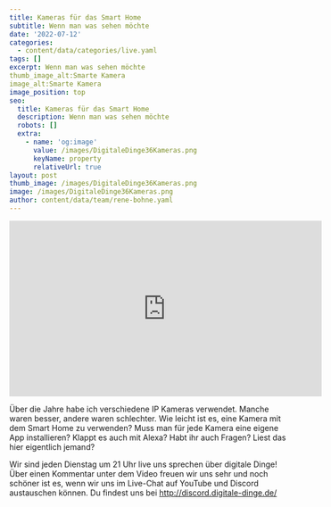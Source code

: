 ```yaml
---
title: Kameras für das Smart Home
subtitle: Wenn man was sehen möchte
date: '2022-07-12'
categories:
  - content/data/categories/live.yaml
tags: []
excerpt: Wenn man was sehen möchte
thumb_image_alt:Smarte Kamera
image_alt:Smarte Kamera
image_position: top
seo:
  title: Kameras für das Smart Home
  description: Wenn man was sehen möchte
  robots: []
  extra:
    - name: 'og:image'
      value: /images/DigitaleDinge36Kameras.png
      keyName: property
      relativeUrl: true
layout: post
thumb_image: /images/DigitaleDinge36Kameras.png
image: /images/DigitaleDinge36Kameras.png
author: content/data/team/rene-bohne.yaml
---
```

<iframe width="560" height="315"
src="https://www.youtube.com/embed/9OYKZuyVo-k?modestbranding=1"
frameborder="0" allow="accelerometer; autoplay; encrypted-media;
gyroscope; picture-in-picture" allowfullscreen>\\\</iframe>

Über die Jahre habe ich verschiedene IP Kameras verwendet. Manche waren besser, andere waren schlechter. Wie leicht ist es, eine Kamera mit dem Smart Home zu verwenden? Muss man für jede Kamera eine eigene App installieren? Klappt es auch mit Alexa? Habt ihr auch Fragen? Liest das hier eigentlich jemand?

Wir sind jeden Dienstag um 21 Uhr live uns sprechen über digitale Dinge! Über einen Kommentar unter dem Video freuen wir uns sehr und noch schöner ist es, wenn wir uns im Live-Chat auf YouTube und Discord austauschen können. Du findest uns bei http://discord.digitale-dinge.de/
